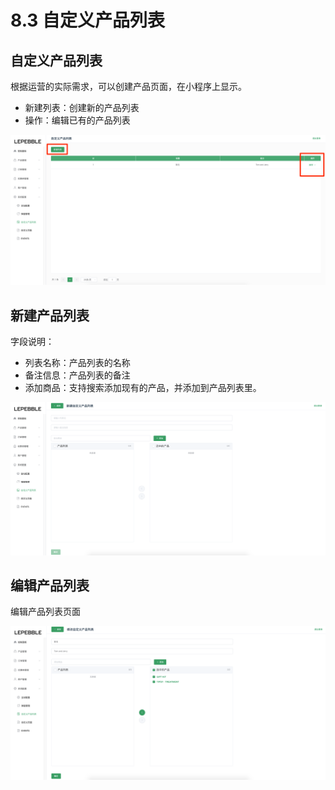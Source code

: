 # 8.3 自定义产品列表

## 自定义产品列表

根据运营的实际需求，可以创建产品页面，在小程序上显示。

* 新建列表：创建新的产品列表
* 操作：编辑已有的产品列表

![&#x81EA;&#x5B9A;&#x4E49;&#x4EA7;&#x54C1;&#x5217;&#x8868;](../.gitbook/assets/screenshot_2019_8_22__2_56_pm.png)

## 新建产品列表

字段说明：

* 列表名称：产品列表的名称
* 备注信息：产品列表的备注
* 添加商品：支持搜索添加现有的产品，并添加到产品列表里。

![&#x65B0;&#x5EFA;&#x4EA7;&#x54C1;&#x5217;&#x8868;](../.gitbook/assets/screenshot_2019_8_22__2_59_pm.png)

## 编辑产品列表

编辑产品列表页面

![&#x7F16;&#x8F91;&#x4EA7;&#x54C1;&#x5217;&#x8868;](../.gitbook/assets/screenshot_2019_8_22__3_00_pm.png)


